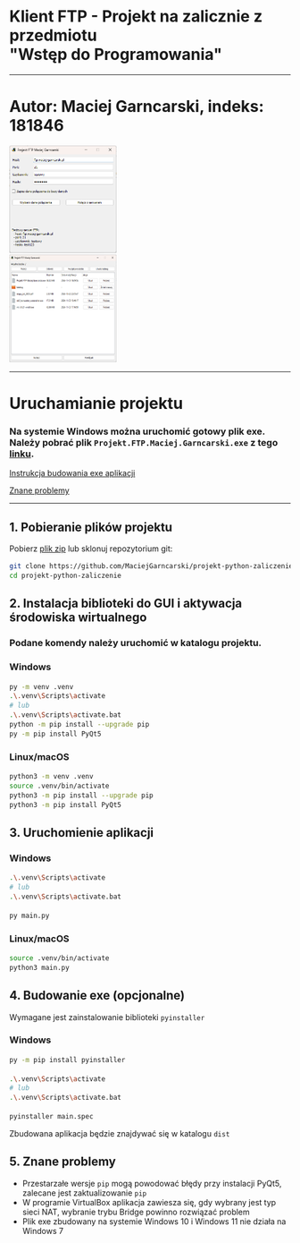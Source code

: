# Klient FTP - Projekt na zalicznie z przedmiotu <br/> "Wstęp do Programowania"

---

# Autor: Maciej Garncarski, indeks: 181846

<img width="192" height="192" src="https://raw.githubusercontent.com/MaciejGarncarski/projekt-python-zaliczenie/master/.github/login.png">
<br />
<img width="192" height="192" src="https://raw.githubusercontent.com/MaciejGarncarski/projekt-python-zaliczenie/master/.github/server.png">


---

# Uruchamianie projektu

### Na systemie Windows można uruchomić gotowy plik exe. Należy pobrać plik `Projekt.FTP.Maciej.Garncarski.exe` z tego [linku](https://github.com/MaciejGarncarski/projekt-python-zaliczenie/releases/).

[Instrukcja budowania exe aplikacji](#4-budowanie-exe-opcjonalne)

[Znane problemy](#5-znane-problemy)

---

## 1. Pobieranie plików projektu
Pobierz [plik zip](https://codeload.github.com/MaciejGarncarski/projekt-python-zaliczenie/zip/refs/heads/master) lub sklonuj repozytorium git:

```sh
git clone https://github.com/MaciejGarncarski/projekt-python-zaliczenie.git
cd projekt-python-zaliczenie
```

## 2. Instalacja biblioteki do GUI i aktywacja środowiska wirtualnego
### Podane komendy należy uruchomić w katalogu projektu.

### Windows
```sh
py -m venv .venv
.\.venv\Scripts\activate
# lub
.\.venv\Scripts\activate.bat
python -m pip install --upgrade pip
py -m pip install PyQt5 
```

### Linux/macOS
```bash
python3 -m venv .venv
source .venv/bin/activate
python3 -m pip install --upgrade pip
python3 -m pip install PyQt5
```

## 3. Uruchomienie aplikacji
### Windows
```sh
.\.venv\Scripts\activate
# lub
.\.venv\Scripts\activate.bat

py main.py
```

### Linux/macOS
```bash
source .venv/bin/activate
python3 main.py
```


## 4. Budowanie exe (opcjonalne)
Wymagane jest zainstalowanie biblioteki `pyinstaller`
### Windows
```sh
py -m pip install pyinstaller

.\.venv\Scripts\activate
# lub
.\.venv\Scripts\activate.bat

pyinstaller main.spec
```
Zbudowana aplikacja będzie znajdywać się w katalogu `dist`

## 5. Znane problemy
- Przestarzałe wersje `pip` mogą powodować błędy przy instalacji PyQt5, zalecane jest zaktualizowanie `pip`
- W programie VirtualBox aplikacja zawiesza się, gdy wybrany jest typ sieci NAT, wybranie trybu Bridge powinno rozwiązać problem
- Plik exe zbudowany na systemie Windows 10 i Windows 11 nie działa na Windows 7
